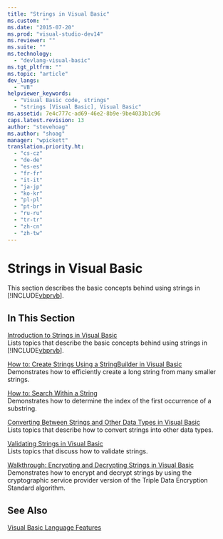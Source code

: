 ```yaml
---
title: "Strings in Visual Basic"
ms.custom: ""
ms.date: "2015-07-20"
ms.prod: "visual-studio-dev14"
ms.reviewer: ""
ms.suite: ""
ms.technology: 
  - "devlang-visual-basic"
ms.tgt_pltfrm: ""
ms.topic: "article"
dev_langs: 
  - "VB"
helpviewer_keywords: 
  - "Visual Basic code, strings"
  - "strings [Visual Basic], Visual Basic"
ms.assetid: 7e4c777c-ad69-46e2-8b9e-9be4033b1c96
caps.latest.revision: 13
author: "stevehoag"
ms.author: "shoag"
manager: "wpickett"
translation.priority.ht: 
  - "cs-cz"
  - "de-de"
  - "es-es"
  - "fr-fr"
  - "it-it"
  - "ja-jp"
  - "ko-kr"
  - "pl-pl"
  - "pt-br"
  - "ru-ru"
  - "tr-tr"
  - "zh-cn"
  - "zh-tw"
---
```

# Strings in Visual Basic
This section describes the basic concepts behind using strings in [!INCLUDE[vbprvb](../../../../csharp\programming-guide\concepts\linq/includes/vbprvb_md.md)].  
  
## In This Section  
 [Introduction to Strings in Visual Basic](../../../../visual-basic\programming-guide\language-features\strings/introduction-to-strings.md)  
 Lists topics that describe the basic concepts behind using strings in [!INCLUDE[vbprvb](../../../../csharp\programming-guide\concepts\linq/includes/vbprvb_md.md)].  
  
 [How to: Create Strings Using a StringBuilder in Visual Basic](../../../../visual-basic\programming-guide\language-features\strings/how-to-create-strings-using-a-stringbuilder.md)  
 Demonstrates how to efficiently create a long string from many smaller strings.  
  
 [How to: Search Within a String](../../../../visual-basic\programming-guide\language-features\strings/how-to-search-within-a-string.md)  
 Demonstrates how to determine the index of the first occurrence of a substring.  
  
 [Converting Between Strings and Other Data Types in Visual Basic](../../../../visual-basic\programming-guide\language-features\strings/converting-between-strings-and-other-data-types.md)  
 Lists topics that describe how to convert strings into other data types.  
  
 [Validating Strings in Visual Basic](../../../../visual-basic\programming-guide\language-features\strings/validating-strings.md)  
 Lists topics that discuss how to validate strings.  
  
 [Walkthrough: Encrypting and Decrypting Strings in Visual Basic](../../../../visual-basic\programming-guide\language-features\strings/walkthrough-encrypting-and-decrypting-strings.md)  
 Demonstrates how to encrypt and decrypt strings by using the cryptographic service provider version of the Triple Data Encryption Standard algorithm.  
  
## See Also  
 [Visual Basic Language Features](../../../../visual-basic\programming-guide\language-features/index.md)